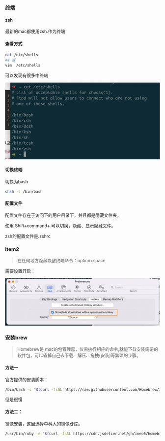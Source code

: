 ### 终端



#### zsh

最新的mac都使用zsh.作为终端

#### 查看方式

~~~zsh
cat /etc/shells
## 或
vim  /etc/shells
~~~

可以发现有很多中终端

<img src="Mac使用.assets/image-20220612231304647.png" alt="image-20220612231304647" style="zoom: 50%;" />

#### 切换终端

切换为bash

~~~zsh
chsh -s /bin/bash
~~~



#### 配置文件

配置文件存在于访问下的用户目录下，并且都是隐藏文件夹。

使用 Shift+command+.可以切换，隐藏、显示隐藏文件。

zsh的配置文件是.zshrc



### item2

> 在任何地方隐藏唤醒终端命令：option+space

需要设置开启：

![image-20220612234134549](Mac使用.assets/image-20220612234134549.png)



### 安装brew

> Homebrew是 mac的包管理器，仅需执行相应的命令,就能下载安装需要的软件包，可以省掉自己去下载、解压、拖拽(安装)等繁琐的步骤。

#### 方法一

官方提供的安装脚本：

~~~zsh
/bin/bash -c "$(curl -fsSL https://raw.githubusercontent.com/Homebrew/install/HEAD/install.sh)"
~~~

但是很慢



#### 方法二：

镜像安装，这里选择中科大的镜像仓库。

~~~zsh
/usr/bin/ruby -e "$(curl -fsSL https://cdn.jsdelivr.net/gh/ineo6/homebrew-install/install)"
~~~